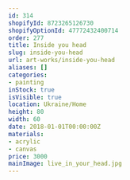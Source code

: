 ```yaml
---
id: 314
shopifyId: 8723265126730
shopifyOptionId: 47772432400714
order: 277
title: Inside you head
slug: inside-you-head
url: art-works/inside-you-head
aliases: []
categories:
- painting
inStock: true
isVisible: true
location: Ukraine/Home
height: 80
width: 60
date: 2018-01-01T00:00:00Z
materials:
- acrylic
- canvas
price: 3000
mainImage: live_in_your_head.jpg
---
```

